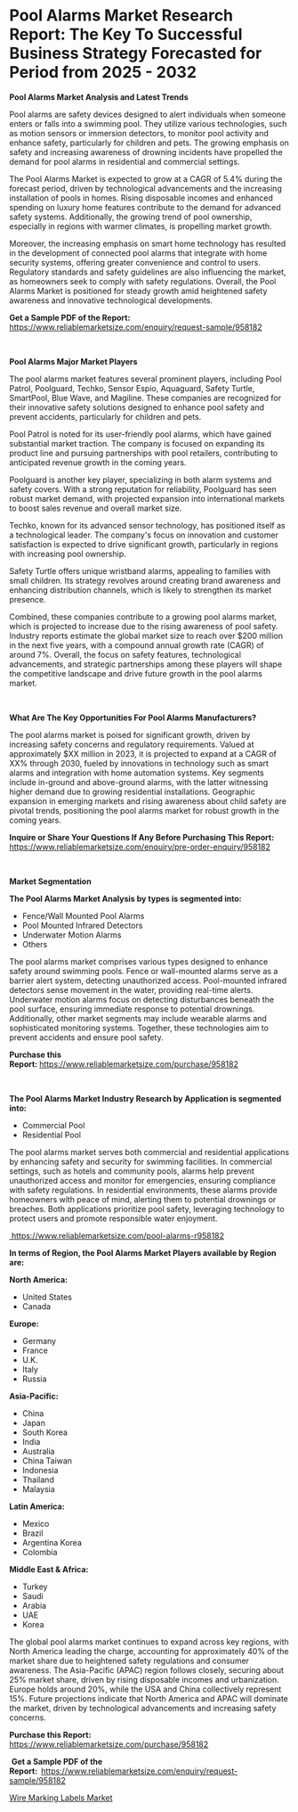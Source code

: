 <p><h1>Pool Alarms Market Research Report: The Key To Successful Business Strategy Forecasted for Period from 2025 - 2032</h1></p><p><strong>Pool Alarms Market Analysis and Latest Trends</strong></p>
<p><p>Pool alarms are safety devices designed to alert individuals when someone enters or falls into a swimming pool. They utilize various technologies, such as motion sensors or immersion detectors, to monitor pool activity and enhance safety, particularly for children and pets. The growing emphasis on safety and increasing awareness of drowning incidents have propelled the demand for pool alarms in residential and commercial settings.</p><p>The Pool Alarms Market is expected to grow at a CAGR of 5.4% during the forecast period, driven by technological advancements and the increasing installation of pools in homes. Rising disposable incomes and enhanced spending on luxury home features contribute to the demand for advanced safety systems. Additionally, the growing trend of pool ownership, especially in regions with warmer climates, is propelling market growth. </p><p>Moreover, the increasing emphasis on smart home technology has resulted in the development of connected pool alarms that integrate with home security systems, offering greater convenience and control to users. Regulatory standards and safety guidelines are also influencing the market, as homeowners seek to comply with safety regulations. Overall, the Pool Alarms Market is positioned for steady growth amid heightened safety awareness and innovative technological developments.</p></p>
<p><strong>Get a Sample PDF of the Report:&nbsp;</strong> <a href="https://www.reliablemarketsize.com/enquiry/request-sample/958182?utm_campaign=2889&utm_medium=2&utm_source=Github&utm_content=ia&utm_term=06042025&utm_id=pool-alarms">https://www.reliablemarketsize.com/enquiry/request-sample/958182</a></p>
<p>&nbsp;</p>
<p><strong>Pool Alarms Major Market Players</strong></p>
<p><p>The pool alarms market features several prominent players, including Pool Patrol, Poolguard, Techko, Sensor Espio, Aquaguard, Safety Turtle, SmartPool, Blue Wave, and Magiline. These companies are recognized for their innovative safety solutions designed to enhance pool safety and prevent accidents, particularly for children and pets.</p><p>Pool Patrol is noted for its user-friendly pool alarms, which have gained substantial market traction. The company is focused on expanding its product line and pursuing partnerships with pool retailers, contributing to anticipated revenue growth in the coming years.</p><p>Poolguard is another key player, specializing in both alarm systems and safety covers. With a strong reputation for reliability, Poolguard has seen robust market demand, with projected expansion into international markets to boost sales revenue and overall market size.</p><p>Techko, known for its advanced sensor technology, has positioned itself as a technological leader. The company's focus on innovation and customer satisfaction is expected to drive significant growth, particularly in regions with increasing pool ownership.</p><p>Safety Turtle offers unique wristband alarms, appealing to families with small children. Its strategy revolves around creating brand awareness and enhancing distribution channels, which is likely to strengthen its market presence.</p><p>Combined, these companies contribute to a growing pool alarms market, which is projected to increase due to the rising awareness of pool safety. Industry reports estimate the global market size to reach over $200 million in the next five years, with a compound annual growth rate (CAGR) of around 7%. Overall, the focus on safety features, technological advancements, and strategic partnerships among these players will shape the competitive landscape and drive future growth in the pool alarms market.</p></p>
<p>&nbsp;</p>
<p><strong>What Are The Key Opportunities For Pool Alarms Manufacturers?</strong></p>
<p><p>The pool alarms market is poised for significant growth, driven by increasing safety concerns and regulatory requirements. Valued at approximately $XX million in 2023, it is projected to expand at a CAGR of XX% through 2030, fueled by innovations in technology such as smart alarms and integration with home automation systems. Key segments include in-ground and above-ground alarms, with the latter witnessing higher demand due to growing residential installations. Geographic expansion in emerging markets and rising awareness about child safety are pivotal trends, positioning the pool alarms market for robust growth in the coming years.</p></p>
<p><strong>Inquire or Share Your Questions If Any Before Purchasing This Report:</strong> <a href="https://www.reliablemarketsize.com/enquiry/pre-order-enquiry/958182?utm_campaign=2889&utm_medium=2&utm_source=Github&utm_content=ia&utm_term=06042025&utm_id=pool-alarms">https://www.reliablemarketsize.com/enquiry/pre-order-enquiry/958182</a></p>
<p>&nbsp;</p>
<p><strong>Market Segmentation</strong></p>
<p><strong>The Pool Alarms Market Analysis by types is segmented into:</strong></p>
<p><ul><li>Fence/Wall Mounted Pool Alarms</li><li>Pool Mounted Infrared Detectors</li><li>Underwater Motion Alarms</li><li>Others</li></ul></p>
<p><p>The pool alarms market comprises various types designed to enhance safety around swimming pools. Fence or wall-mounted alarms serve as a barrier alert system, detecting unauthorized access. Pool-mounted infrared detectors sense movement in the water, providing real-time alerts. Underwater motion alarms focus on detecting disturbances beneath the pool surface, ensuring immediate response to potential drownings. Additionally, other market segments may include wearable alarms and sophisticated monitoring systems. Together, these technologies aim to prevent accidents and ensure pool safety.</p></p>
<p><strong>Purchase this Report:&nbsp;</strong><a href="https://www.reliablemarketsize.com/purchase/958182?utm_campaign=2889&utm_medium=2&utm_source=Github&utm_content=ia&utm_term=06042025&utm_id=pool-alarms">https://www.reliablemarketsize.com/purchase/958182</a></p>
<p>&nbsp;</p>
<p><strong>The Pool Alarms Market Industry Research by Application is segmented into:</strong></p>
<p><ul><li>Commercial Pool</li><li>Residential Pool</li></ul></p>
<p><p>The pool alarms market serves both commercial and residential applications by enhancing safety and security for swimming facilities. In commercial settings, such as hotels and community pools, alarms help prevent unauthorized access and monitor for emergencies, ensuring compliance with safety regulations. In residential environments, these alarms provide homeowners with peace of mind, alerting them to potential drownings or breaches. Both applications prioritize pool safety, leveraging technology to protect users and promote responsible water enjoyment.</p></p>
<p><a href="https://www.reliablemarketsize.com/pool-alarms-r958182?utm_campaign=2889&utm_medium=2&utm_source=Github&utm_content=ia&utm_term=06042025&utm_id=pool-alarms">&nbsp;https://www.reliablemarketsize.com/pool-alarms-r958182</a></p>
<p><strong>In terms of Region, the Pool Alarms Market Players available by Region are:</strong></p>
<p>
    <p> <strong> North America: </strong>
        <ul>
            <li>United States</li>
            <li>Canada</li>
        </ul>
        </p> 
    <p> <strong> Europe: </strong>
        <ul>
            <li>Germany</li>
            <li>France</li>
            <li>U.K.</li>
            <li>Italy</li>
            <li>Russia</li>
        </ul>
        </p> 
    <p> <strong> Asia-Pacific: </strong>
        <ul>
            <li>China</li>
            <li>Japan</li>
            <li>South Korea</li>
            <li>India</li>
            <li>Australia</li>
            <li>China Taiwan</li>
            <li>Indonesia</li>
            <li>Thailand</li>
            <li>Malaysia</li>
        </ul>
        </p> 
    <p> <strong> Latin America: </strong>
        <ul>
            <li>Mexico</li>
            <li>Brazil</li>
            <li>Argentina Korea</li>
            <li>Colombia</li>
        </ul>
        </p> 
    <p> <strong> Middle East & Africa: </strong>
        <ul>
            <li>Turkey</li>
            <li>Saudi</li>
            <li>Arabia</li>
            <li>UAE</li>
            <li>Korea</li>
        </ul>
    </p>
    </p>
<p><p>The global pool alarms market continues to expand across key regions, with North America leading the charge, accounting for approximately 40% of the market share due to heightened safety regulations and consumer awareness. The Asia-Pacific (APAC) region follows closely, securing about 25% market share, driven by rising disposable incomes and urbanization. Europe holds around 20%, while the USA and China collectively represent 15%. Future projections indicate that North America and APAC will dominate the market, driven by technological advancements and increasing safety concerns.</p></p>
<p><strong>Purchase this Report: </strong><a href="https://www.reliablemarketsize.com/purchase/958182?utm_campaign=2889&utm_medium=2&utm_source=Github&utm_content=ia&utm_term=06042025&utm_id=pool-alarms">https://www.reliablemarketsize.com/purchase/958182</a></p>
<p>&nbsp;<strong>Get a Sample PDF of the Report:&nbsp;&nbsp;</strong><a href="https://www.reliablemarketsize.com/enquiry/request-sample/958182?utm_campaign=2889&utm_medium=2&utm_source=Github&utm_content=ia&utm_term=06042025&utm_id=pool-alarms">https://www.reliablemarketsize.com/enquiry/request-sample/958182</a></p>
<p><strong></strong></p>
<p><p><a href="https://github.com/djibenesha/Market-Research-Report-List-1/blob/main/wire-marking-labels-market.md?utm_campaign=2889&utm_medium=2&utm_source=Github&utm_content=ia&utm_term=06042025&utm_id=pool-alarms">Wire Marking Labels Market</a></p></p>